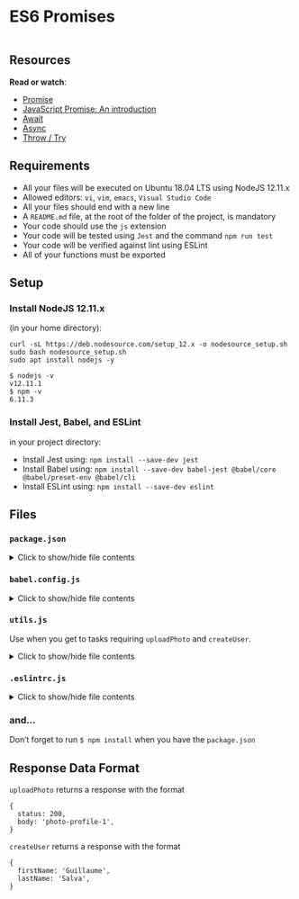 # ES6 Promises

<div class="panel panel-default" id="project-description">
  <div class="panel-body">
    <p><img src="https://s3.eu-west-3.amazonaws.com/hbtn.intranet/uploads/medias/2019/12/75862d67ca51a042003c.jpeg?X-Amz-Algorithm=AWS4-HMAC-SHA256&amp;X-Amz-Credential=AKIA4MYA5JM5DUTZGMZG%2F20230322%2Feu-west-3%2Fs3%2Faws4_request&amp;X-Amz-Date=20230322T020933Z&amp;X-Amz-Expires=86400&amp;X-Amz-SignedHeaders=host&amp;X-Amz-Signature=1cbfe48f35632db81c9f4de37383a40fe332e3eb32413e387a3e2e1a833747ea" alt="" loading="lazy" style=""></p>

<h2>Resources</h2>

<p><strong>Read or watch</strong>:</p>

<ul>
<li><a href="https://developer.mozilla.org/en-US/docs/Web/JavaScript/Reference/Global_Objects/Promise" title="Promise" target="_blank">Promise</a></li>
<li><a href="https://web.dev/promises/" title="JavaScript Promise: An introduction" target="_blank">JavaScript Promise: An introduction</a></li>
<li><a href="https://developer.mozilla.org/en-US/docs/Web/JavaScript/Reference/Operators/await" title="Await" target="_blank">Await</a></li>
<li><a href="https://developer.mozilla.org/en-US/docs/Web/JavaScript/Reference/Statements/async_function" title="Async" target="_blank">Async</a></li>
<li><a href="https://developer.mozilla.org/en-US/docs/Web/JavaScript/Reference/Statements/throw" title="Throw / Try" target="_blank">Throw / Try</a></li>
</ul>


<h2>Requirements</h2>

<ul>
<li>All your files will be executed on Ubuntu 18.04 LTS using NodeJS 12.11.x</li>
<li>Allowed editors: <code>vi</code>, <code>vim</code>, <code>emacs</code>, <code>Visual Studio Code</code></li>
<li>All your files should end with a new line</li>
<li>A <code>README.md</code> file, at the root of the folder of the project, is mandatory</li>
<li>Your code should use the <code>js</code> extension</li>
<li>Your code will be tested using <code>Jest</code> and the command <code>npm run test</code></li>
<li>Your code will be verified against lint using ESLint</li>
<li>All of your functions must be exported</li>
</ul>

<h2>Setup</h2>

<h3>Install NodeJS 12.11.x</h3>

<p>(in your home directory): </p>

<pre><code>curl -sL https://deb.nodesource.com/setup_12.x -o nodesource_setup.sh
sudo bash nodesource_setup.sh
sudo apt install nodejs -y
</code></pre>

<pre><code>$ nodejs -v
v12.11.1
$ npm -v
6.11.3
</code></pre>

<h3>Install Jest, Babel, and ESLint</h3>

<p>in your project directory: </p>

<ul>
<li>Install Jest using: <code>npm install --save-dev jest</code></li>
<li>Install Babel using: <code>npm install --save-dev babel-jest @babel/core @babel/preset-env @babel/cli</code></li>
<li>Install ESLint using: <code>npm install --save-dev eslint</code></li>
</ul>

<h2>Files</h2>

<h3><code>package.json</code></h3>

<details>
<summary>
Click to show/hide file contents</summary>
<pre><code>
{
  "scripts": {
    "lint": "./node_modules/.bin/eslint",
    "check-lint": "lint [0-9]*.js",
    "dev": "npx babel-node",
    "test": "jest",
    "full-test": "./node_modules/.bin/eslint [0-9]*.js &amp;&amp; jest"
  },
  "devDependencies": {
    "@babel/core": "^7.6.0",
    "@babel/node": "^7.8.0",
    "@babel/preset-env": "^7.6.0",
    "eslint": "^6.4.0",
    "eslint-config-airbnb-base": "^14.0.0",
    "eslint-plugin-import": "^2.18.2",
    "eslint-plugin-jest": "^22.17.0",
    "jest": "^24.9.0"
  }
}
</code>
</pre>
</details>

<h3><code>babel.config.js</code></h3>

<details>
<summary>
Click to show/hide file contents
</summary>
<pre><code>
module.exports = {
  presets: [
    [
      '@babel/preset-env',
      {
        targets: {
          node: 'current',
        },
      },
    ],
  ],
};
</code>
</pre>
</details>

<h3><code>utils.js</code></h3>

<p>Use when you get to tasks requiring <code>uploadPhoto</code> and <code>createUser</code>.
</p><details>
<summary>
Click to show/hide file contents
</summary>
<pre><code>
export function uploadPhoto() {
  return Promise.resolve({
    status: 200,
    body: 'photo-profile-1',
  });
}<p></p>

</code><p><code>export function createUser() {
  return Promise.resolve({
    firstName: 'Guillaume',
    lastName: 'Salva',
  });
}
</code>
</p></pre>
</details><p></p>

<h3><code>.eslintrc.js</code></h3>

<details>
<summary>Click to show/hide file contents</summary>
<pre><code>
module.exports = {
  env: {
    browser: false,
    es6: true,
    jest: true,
  },
  extends: [
    'airbnb-base',
    'plugin:jest/all',
  ],
  globals: {
    Atomics: 'readonly',
    SharedArrayBuffer: 'readonly',
  },
  parserOptions: {
    ecmaVersion: 2018,
    sourceType: 'module',
  },
  plugins: ['jest'],
  rules: {
    'no-console': 'off',
    'no-shadow': 'off',
    'no-restricted-syntax': [
      'error',
      'LabeledStatement',
      'WithStatement',
    ],
  },
  overrides:[
    {
      files: ['*.js'],
      excludedFiles: 'babel.config.js',
    }
  ]
};
</code>
</pre>
</details>

<h3>and…</h3>

<p>Don’t forget to run <code>$ npm install</code> when you have the <code>package.json</code></p>

<h2>Response Data Format</h2>

<p><code>uploadPhoto</code> returns a response with the format</p>

<pre><code>{
  status: 200,
  body: 'photo-profile-1',
}
</code></pre>

<p><code>createUser</code> returns a response with the format</p>

<pre><code>{
  firstName: 'Guillaume',
  lastName: 'Salva',
}
</code></pre>

  </div>
</div>